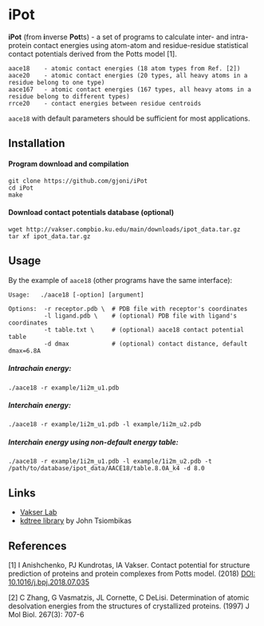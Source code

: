 # iPot

**iPot** (from **i**nverse **Pot**ts) - a set of programs to calculate inter- and intra- protein contact energies using 
atom-atom and residue-residue statistical contact potentials derived from the Potts model [1].

```
aace18    - atomic contact energies (18 atom types from Ref. [2])
aace20    - atomic contact energies (20 types, all heavy atoms in a residue belong to one type)
aace167   - atomic contact energies (167 types, all heavy atoms in a residue belong to different types)
rrce20    - contact energies between residue centroids
```

`aace18` with default parameters should be sufficient for most applications.

## Installation

#### Program download and compilation

```
git clone https://github.com/gjoni/iPot
cd iPot
make
```

#### Download contact potentials database (optional)
```
wget http://vakser.compbio.ku.edu/main/downloads/ipot_data.tar.gz
tar xf ipot_data.tar.gz
```

## Usage

By the example of `aace18` (other programs have the same interface):

```
Usage:   ./aace18 [-option] [argument]

Options:  -r receptor.pdb \  # PDB file with receptor's coordinates
          -l ligand.pdb \    # (optional) PDB file with ligand's coordinates
          -t table.txt \     # (optional) aace18 contact potential table 
          -d dmax            # (optional) contact distance, default dmax=6.8A
```

##### Intrachain energy:
```
./aace18 -r example/1i2m_u1.pdb
```

##### Interchain energy:
```
./aace18 -r example/1i2m_u1.pdb -l example/1i2m_u2.pdb
```

##### Interchain energy using non-default energy table:
```
./aace18 -r example/1i2m_u1.pdb -l example/1i2m_u2.pdb -t /path/to/database/ipot_data/AACE18/table.8.0A_k4 -d 8.0
```


## Links

 - [Vakser Lab](http://vakser.compbio.ku.edu/main/)
 - [kdtree library](https://github.com/jtsiomb/kdtree) by John Tsiombikas


## References
[1] I Anishchenko, PJ Kundrotas, IA Vakser. Contact potential for structure prediction 
of proteins and protein complexes from Potts model. (2018) [DOI: 10.1016/j.bpj.2018.07.035](https://doi.org/10.1016/j.bpj.2018.07.035)

[2] C Zhang, G Vasmatzis, JL Cornette, C DeLisi. Determination of atomic 
desolvation energies from the structures of crystallized proteins. (1997) 
J Mol Biol. 267(3): 707-6

